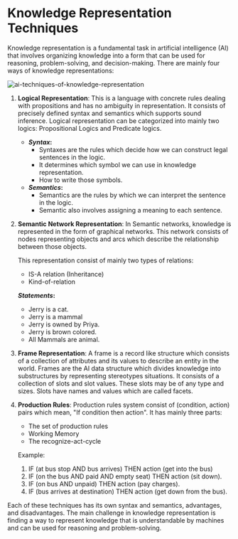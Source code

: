 # Knowledge Representation Techniques

Knowledge representation is a fundamental task in artificial intelligence (AI) that involves organizing knowledge into a form that can be used for reasoning, problem-solving, and decision-making. There are mainly four ways of knowledge representations:

  ![ai-techniques-of-knowledge-representation](https://github.com/anubhav7747/Notes/assets/77168708/5e218b9b-e6c7-4dc3-930c-8978e678567d)

1. **Logical Representation**: This is a language with concrete rules dealing with propositions and has no ambiguity in representation. It consists of precisely defined syntax and semantics which supports sound inference. Logical representation can be categorized into mainly two logics: Propositional Logics and Predicate logics.
    - **_Syntax_:**
      - Syntaxes are the rules which decide how we can construct legal sentences in the logic.
      - It determines which symbol we can use in knowledge representation.
      - How to write those symbols.
    - **_Semantics_:**
      - Semantics are the rules by which we can interpret the sentence in the logic.
      - Semantic also involves assigning a meaning to each sentence.

2. **Semantic Network Representation**: In Semantic networks, knowledge is represented in the form of graphical networks. This network consists of nodes representing objects and arcs which describe the relationship between those objects.

    This representation consist of mainly two types of relations:
      - IS-A relation (Inheritance)
      - Kind-of-relation
    
    **_Statements_:**
     - Jerry is a cat.
     - Jerry is a mammal
     - Jerry is owned by Priya.
     - Jerry is brown colored.
     - All Mammals are animal.

4. **Frame Representation**: A frame is a record like structure which consists of a collection of attributes and its values to describe an entity in the world. Frames are the AI data structure which divides knowledge into substructures by representing stereotypes situations. It consists of a collection of slots and slot values. These slots may be of any type and sizes. Slots have names and values which are called facets.

5. **Production Rules**: 
     Production rules system consist of (condition, action) pairs which mean, "If condition then action". It has mainly three parts:
      - The set of production rules
      - Working Memory
      - The recognize-act-cycle
     
     Example:
      1. IF (at bus stop AND bus arrives) THEN action (get into the bus)
      2. IF (on the bus AND paid AND empty seat) THEN action (sit down).
      3. IF (on bus AND unpaid) THEN action (pay charges).
      4. IF (bus arrives at destination) THEN action (get down from the bus).

Each of these techniques has its own syntax and semantics, advantages, and disadvantages. The main challenge in knowledge representation is finding a way to represent knowledge that is understandable by machines and can be used for reasoning and problem-solving.

